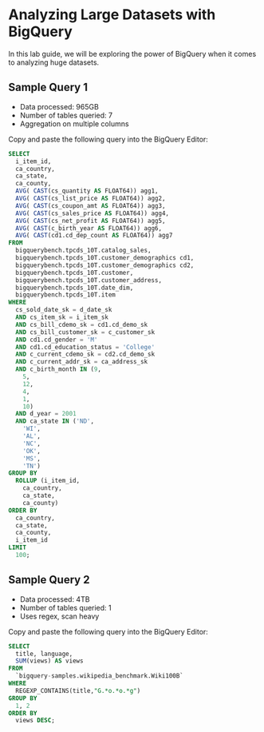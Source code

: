 # Analyzing Large Datasets with BigQuery

In this lab guide, we will be exploring the power of BigQuery when it comes to analyzing huge datasets. 

## Sample Query 1
- Data processed: 965GB
- Number of tables queried: 7
- Aggregation on multiple columns

Copy and paste the following query into the BigQuery Editor:
```sql
SELECT
  i_item_id,
  ca_country,
  ca_state,
  ca_county,
  AVG( CAST(cs_quantity AS FLOAT64)) agg1,
  AVG( CAST(cs_list_price AS FLOAT64)) agg2,
  AVG( CAST(cs_coupon_amt AS FLOAT64)) agg3,
  AVG( CAST(cs_sales_price AS FLOAT64)) agg4,
  AVG( CAST(cs_net_profit AS FLOAT64)) agg5,
  AVG( CAST(c_birth_year AS FLOAT64)) agg6,
  AVG( CAST(cd1.cd_dep_count AS FLOAT64)) agg7
FROM
  bigquerybench.tpcds_10T.catalog_sales,
  bigquerybench.tpcds_10T.customer_demographics cd1,
  bigquerybench.tpcds_10T.customer_demographics cd2,
  bigquerybench.tpcds_10T.customer,
  bigquerybench.tpcds_10T.customer_address,
  bigquerybench.tpcds_10T.date_dim,
  bigquerybench.tpcds_10T.item
WHERE
  cs_sold_date_sk = d_date_sk
  AND cs_item_sk = i_item_sk
  AND cs_bill_cdemo_sk = cd1.cd_demo_sk
  AND cs_bill_customer_sk = c_customer_sk
  AND cd1.cd_gender = 'M'
  AND cd1.cd_education_status = 'College'
  AND c_current_cdemo_sk = cd2.cd_demo_sk
  AND c_current_addr_sk = ca_address_sk
  AND c_birth_month IN (9,
    5,
    12,
    4,
    1,
    10)
  AND d_year = 2001
  AND ca_state IN ('ND',
    'WI',
    'AL',
    'NC',
    'OK',
    'MS',
    'TN')
GROUP BY
  ROLLUP (i_item_id,
    ca_country,
    ca_state,
    ca_county)
ORDER BY
  ca_country,
  ca_state,
  ca_county,
  i_item_id
LIMIT
  100;
```

## Sample Query 2
- Data processed: 4TB
- Number of tables queried: 1
- Uses regex, scan heavy

Copy and paste the following query into the BigQuery Editor:

```sql
SELECT
  title, language,
  SUM(views) AS views
FROM
  `bigquery-samples.wikipedia_benchmark.Wiki100B`
WHERE
  REGEXP_CONTAINS(title,"G.*o.*o.*g")
GROUP BY
  1, 2
ORDER BY
  views DESC;
```
